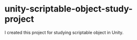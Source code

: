 # unity-scriptable-object-study-project
I created this project for studying scriptable object in Unity.
